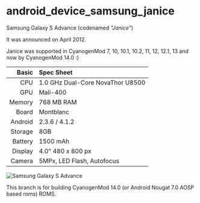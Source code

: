 android_device_samsung_janice
=============================

Samsung Galaxy S Advance (codenamed _"Janice"_)

It was announced on April 2012.

Janice was supported in CyanogenMod 7, 10, 10.1, 10.2, 11, 12, 12.1, 13 and now by CyanogenMod 14.0 :)

Basic   | Spec Sheet
-------:|:-------------------------
CPU     | 1.0 GHz Dual-Core NovaThor U8500
GPU     | Mali-400
Memory  | 768 MB RAM
Board   | Montblanc
Android | 2.3.6 / 4.1.2
Storage | 8GB
Battery | 1500 mAh
Display | 4.0" 480 x 800 px
Camera  | 5MPx, LED Flash, Autofocus

![Samsung Galaxy S Advance](http://i.blogs.es/344129/galaxy-s-advance-off/original.jpg "Janice in black")

This branch is for building CyanogenMod 14.0 (or Android Nougat 7.0 AOSP based roms) ROMS.
